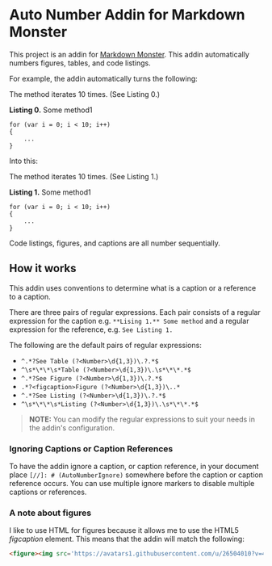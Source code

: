# Auto Number Addin for Markdown Monster
This project is an addin for [Markdown Monster](https://markdownmonster.west-wind.com/). 
This addin automatically numbers figures, tables, and code listings.

For example, the addin automatically turns the following:

The method iterates 10 times. (See Listing 0.)

**Listing 0.** Some method1
```
for (var i = 0; i < 10; i++)
{
	...
}
```

Into this:

The method iterates 10 times. (See Listing 1.)

**Listing 1.** Some method1
```
for (var i = 0; i < 10; i++)
{
	...
}
```

Code listings, figures, and captions are all number sequentially.

## How it works
This addin uses conventions to determine what is a caption or a reference to a caption.

There are three pairs of regular expressions. Each pair consists of a regular expression for the caption e.g. ```**Lising 1.** Some method``` and a regular expression for the reference, e.g. ```See Listing 1.```

The following are the default pairs of regular expressions:
* ```^.*?See Table (?<Number>\d{1,3})\.?.*$```
* ```^\s*\*\*\s*Table (?<Number>\d{1,3})\.\s*\*\*.*$```
* ```^.*?See Figure (?<Number>\d{1,3})\.?.*$```
* ```.*?<figcaption>Figure (?<Number>\d{1,3})\..*```
* ```^.*?See Listing (?<Number>\d{1,3})\.?.*$```
* ```^\s*\*\*\s*Listing (?<Number>\d{1,3})\.\s*\*\*.*$```

> **NOTE:** You can modify the regular expressions to suit your needs in the addin's configuration.

### Ignoring Captions or Caption References
To have the addin ignore a caption, or caption reference, in your document place ```[//]: # (AutoNumberIgnore)``` somewhere before the caption or caption reference occurs. You can use multiple ignore markers to disable multiple captions or references.

### A note about figures
I like to use HTML for figures because it allows me to use the HTML5 *figcaption* element. This means that the addin will match the following:

```html
<figure><img src='https://avatars1.githubusercontent.com/u/26504010?v=4&s=200'><figcaption>Codon Framework</figcaption></figure>
```

